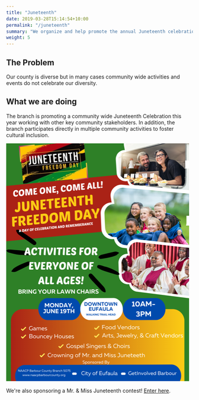 ```yaml
---
title: "Juneteenth"
date: 2019-03-28T15:14:54+10:00
permalink: "/juneteenth"
summary: "We organize and help promote the annual Juneteenth celebration in downtown Eufaula."
weight: 5
---
```


## The Problem 

Our county is diverse but in many cases community wide activities and events do not celebrate our diversity. 

## What we are doing 

The branch is promoting a community wide Juneteenth Celebration this year working with other key community stakeholders. In addition, the branch participates directly in multiple community activities to foster cultural inclusion.   

![2023 Juneteenth Flyer](/images/juneteenth-2023-flyer.png)

We're also sponsoring a Mr. & Miss Juneteenth contest! [Enter here](https://docs.google.com/forms/d/e/1FAIpQLSdvqiS18bMNySYsPbS-FzyRGsyBo20NSI5_FESS6Qc57qzVmA/viewform).
